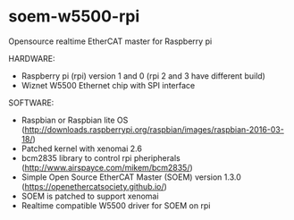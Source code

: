 # soem-w5500-rpi
Opensource realtime EtherCAT master for Raspberry pi 

HARDWARE:
+ Raspberry pi (rpi) version 1 and 0 (rpi 2 and 3 have different build)
+ Wiznet W5500 Ethernet chip with SPI interface

SOFTWARE:
+ Raspbian or Raspbian lite OS (http://downloads.raspberrypi.org/raspbian/images/raspbian-2016-03-18/)
+ Patched kernel with xenomai 2.6
+ bcm2835 library to control rpi pheripherals (http://www.airspayce.com/mikem/bcm2835/) 
+ Simple Open Source EtherCAT Master (SOEM) version 1.3.0 (https://openethercatsociety.github.io/)
+ SOEM is patched to support xenomai
+ Realtime compatible W5500 driver for SOEM on rpi 
